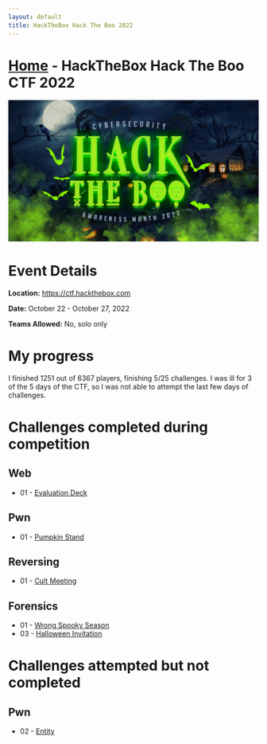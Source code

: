 ```yaml
---
layout: default
title: HackTheBox Hack The Boo 2022
---
```


# [Home](../index.md) - HackTheBox Hack The Boo CTF 2022

![May 14-20th 2022](HTBoo-banner.png)
# Event Details
**Location:** https://ctf.hackthebox.com

**Date:** October 22 - October 27, 2022

**Teams Allowed:** No, solo only

# My progress
I finished 1251 out of 6367 players, finishing 5/25 challenges.
I was ill for 3 of the 5 days of the CTF, so I was not able to attempt the last few days of challenges.

# Challenges completed during competition

## Web
 - 01 - [Evaluation Deck](web-evaluation-deck.md)

## Pwn
 - 01 - [Pumpkin Stand](pwn-pumpkin-stand.md)

## Reversing
 - 01 - [Cult Meeting](rev-cult-meeting.md)

## Forensics
 - 01 - [Wrong Spooky Season](for-wrong-spooky-season.md)
 - 03 - [Halloween Invitation](for-halloween-invitation.md)


# Challenges attempted but not completed
## Pwn
 - 02 - [Entity](pwn-entity.md)
